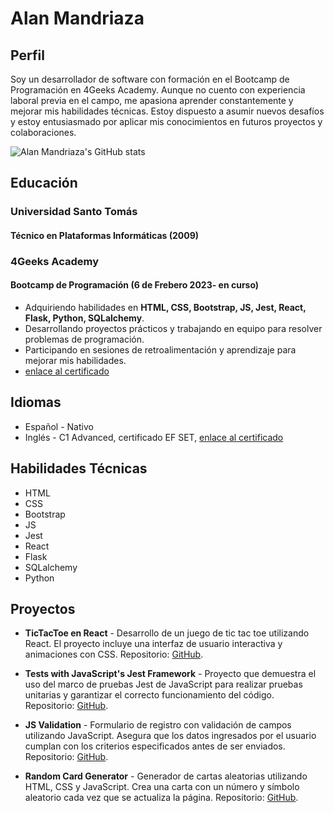 # Alan Mandriaza

## Perfil

Soy un desarrollador de software con formación en el Bootcamp de Programación en 4Geeks Academy. Aunque no cuento con experiencia
laboral previa en el campo, me apasiona aprender constantemente y mejorar mis habilidades técnicas. Estoy dispuesto a asumir nuevos desafíos y estoy entusiasmado por aplicar mis conocimientos en futuros proyectos y
colaboraciones.



![Alan Mandriaza's GitHub stats](https://github-readme-stats.vercel.app/api?username=AlanMandriaza&show_icons=true&theme=radical)


## Educación

### Universidad Santo Tomás
#### Técnico en Plataformas Informáticas (2009)

### 4Geeks Academy
#### Bootcamp de Programación (6 de Frebero 2023- en curso)

- Adquiriendo habilidades en **HTML, CSS, Bootstrap, JS, Jest, React, Flask, Python, SQLalchemy**.
- Desarrollando proyectos prácticos y trabajando en equipo para resolver problemas de programación.
- Participando en sesiones de retroalimentación y aprendizaje para mejorar mis habilidades.
- [enlace al certificado](https://certificate.4geeks.com/d50bbbce64a5f3f333f8b0546da0c2ffe82eb8fa)
  
## Idiomas

- Español - Nativo
- Inglés - C1 Advanced, certificado EF SET, [enlace al certificado](https://www.efset.org/cert/XMCCB7)


## Habilidades Técnicas

- HTML
- CSS
- Bootstrap
- JS
- Jest
- React
- Flask
- SQLalchemy
- Python


## Proyectos 

- **TicTacToe en React** - Desarrollo de un juego de tic tac toe utilizando React. El proyecto incluye una interfaz de usuario interactiva y animaciones con CSS. Repositorio: [GitHub](https://github.com/AlanMandriaza/TicTacToe-en-React).


- **Tests with JavaScript's Jest Framework** - Proyecto que demuestra el uso del marco de pruebas Jest de JavaScript para realizar pruebas unitarias y garantizar el correcto funcionamiento del código. Repositorio: [GitHub](https://github.com/AlanMandriaza/tests-with-Javascript-s-Jest-Framework).

- **JS Validation** - Formulario de registro con validación de campos utilizando JavaScript. Asegura que los datos ingresados por el usuario cumplan con los criterios especificados antes de ser enviados. Repositorio: [GitHub](https://github.com/AlanMandriaza/JS-Validation-).

- **Random Card Generator** - Generador de cartas aleatorias utilizando HTML, CSS y JavaScript. Crea una carta con un número y símbolo aleatorio cada vez que se actualiza la página. Repositorio: [GitHub](https://github.com/AlanMandriaza/Random-Card-Generator).
